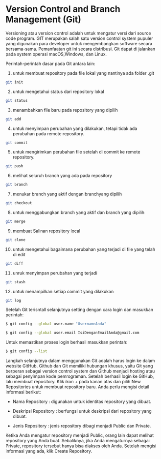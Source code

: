 # Version Control and Branch Management (Git)
Versioning atau version control adalah untuk mengatur versi dari source code program. GIT merupakan salah satu version control system pupuler yang digunakan para developer untuk mengembangkan software secara bersama-sama. Pemanfaatan git ini secara distribusi. Git dapat di jalankan pada system operasi macOS,Windows, dan Linux.

Perintah-perintah dasar pada Git antara lain:
1.	untuk membuat repository pada file lokal yang nantinya ada folder .git
```bash
git init
```
2.	 untuk mengetahui status dari repository lokal
```bash
git status 
```
3.	menambahkan file baru pada repository yang dipilih
```bash
git add 
```
4.	untuk menyimpan perubahan yang dilakukan, tetapi tidak ada perubahan pada remote repository.
```bash
git commit 
```
5. untuk mengirimkan perubahan file setelah di commit ke remote repository.
```bash
git push 
```
6. melihat seluruh branch yang ada pada repository
```bash
git branch
```
7.	menukar branch yang aktif dengan branchyang dipilih
```bash
git checkout 
```
8. untuk menggabungkan branch yang aktif dan branch yang dipilih
```bash
git merge 
```
9. membuat Salinan repository local
```bash
git clone
```
10.	 untuk mengetahui bagaimana perubahan yang terjadi di file yang telah di edit
```bash
git diff
```
11.	unruk menyimpan perubahan yang terjadi
```bash
git stash
```
12.	 untuk menampilkan setiap commit yang dilakukan
```bash
git log
```

Setelah Git terisntall selanjutnya setting dengan cara login dan masukkan perintah:
```bash
$ git config --global user.name "UsernameAnda" 

```
```bash
$ git config --global user.email IsiDenganEmailAnda@gmail.com
```

Untuk memastikan proses login berhasil masukkan perintah:
```bash
$ git config --list
```

Langkah selanjutnya dalam menggunakan Git adalah harus login ke dalam website GitHub. Github dan Git memiliki hubungan khusus, yaitu Git yang berperan sebagai version control system dan Github menjadi hosting atau sebagai penyimpan kode pemrograman. Setelah berhasil login ke GitHub, lalu membuat repository. Klik ikon + pada kanan atas dan pilih New Repositories untuk membuat repository baru. Anda perlu mengisi detail informasi berikut:

- Nama Repository : digunakan untuk identitas repository yang dibuat.

- Deskripsi Repository : berfungsi untuk deskripsi dari repository yang dibuat.

- Jenis Repository   : jenis repository  dibagi menjadi Public dan Private. 

Ketika Anda mengatur repository menjadi Public, orang lain dapat melihat repository yang Anda buat. Sebaliknya, jika Anda mengaturnya sebagai Private, repository tersebut hanya bisa diakses oleh Anda. Setelah mengisi informasi yang ada, klik Create Repository. 


